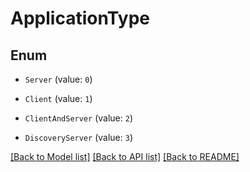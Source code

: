 # ApplicationType


## Enum

* `Server` (value: `0`)

* `Client` (value: `1`)

* `ClientAndServer` (value: `2`)

* `DiscoveryServer` (value: `3`)

[[Back to Model list]](../README.md#documentation-for-models) [[Back to API list]](../README.md#documentation-for-api-endpoints) [[Back to README]](../README.md)


